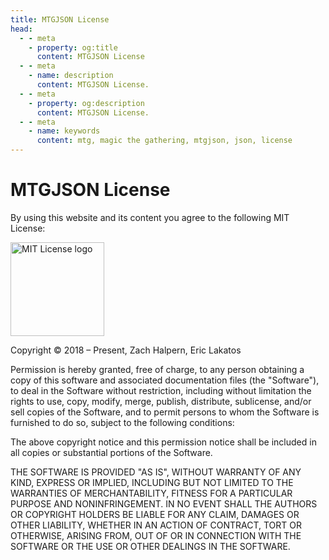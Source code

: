 ```yaml
---
title: MTGJSON License
head:
  - - meta
    - property: og:title
      content: MTGJSON License
  - - meta
    - name: description
      content: MTGJSON License.
  - - meta
    - property: og:description
      content: MTGJSON License.
  - - meta
    - name: keywords
      content: mtg, magic the gathering, mtgjson, json, license
---
```


# MTGJSON License

By using this website and its content you agree to the following MIT License:

<img class="img-license" src="/images/assets/license.jpg" alt="MIT License logo" title="MIT License" width="150" />

Copyright &copy; 2018 &ndash; Present, Zach Halpern, Eric Lakatos

Permission is hereby granted, free of charge, to any person obtaining a copy of this software and associated documentation files (the "Software"), to deal in the Software without restriction, including without limitation the rights to use, copy, modify, merge, publish, distribute, sublicense, and/or sell copies of the Software, and to permit persons to whom the Software is furnished to do so, subject to the following conditions:

The above copyright notice and this permission notice shall be included in all copies or substantial portions of the Software.

THE SOFTWARE IS PROVIDED "AS IS", WITHOUT WARRANTY OF ANY KIND, EXPRESS OR
IMPLIED, INCLUDING BUT NOT LIMITED TO THE WARRANTIES OF MERCHANTABILITY,
FITNESS FOR A PARTICULAR PURPOSE AND NONINFRINGEMENT. IN NO EVENT SHALL THE AUTHORS OR COPYRIGHT HOLDERS BE LIABLE FOR ANY CLAIM, DAMAGES OR OTHER
LIABILITY, WHETHER IN AN ACTION OF CONTRACT, TORT OR OTHERWISE, ARISING FROM, OUT OF OR IN CONNECTION WITH THE SOFTWARE OR THE USE OR OTHER DEALINGS IN THE SOFTWARE.
